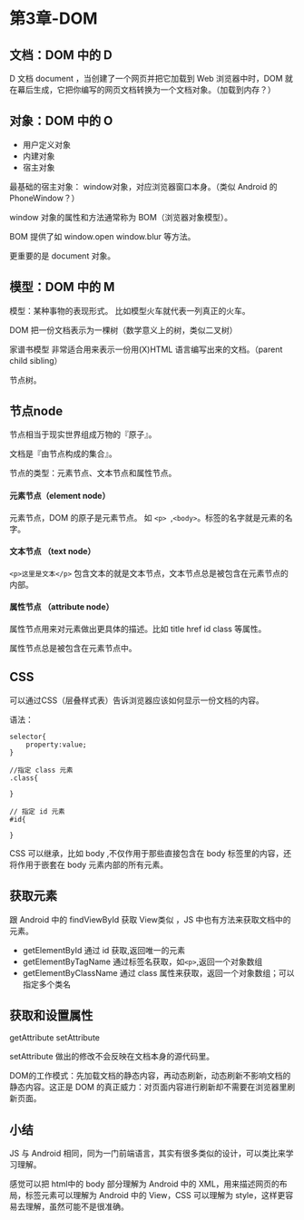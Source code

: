 # 第3章-DOM


## 文档：DOM 中的 D
D 文档 document ，当创建了一个网页并把它加载到 Web 浏览器中时，DOM 就在幕后生成，它把你编写的网页文档转换为一个文档对象。（加载到内存？）

## 对象：DOM 中的 O

- 用户定义对象
- 内建对象
- 宿主对象

最基础的宿主对象： window对象，对应浏览器窗口本身。（类似 Android 的 PhoneWindow？）

window 对象的属性和方法通常称为 BOM（浏览器对象模型）。

BOM 提供了如 window.open window.blur 等方法。

更重要的是 document 对象。


## 模型：DOM 中的 M

模型：某种事物的表现形式。 比如模型火车就代表一列真正的火车。

DOM 把一份文档表示为一棵树（数学意义上的树，类似二叉树）

家谱书模型 非常适合用来表示一份用(X)HTML 语言编写出来的文档。（parent child sibling）

节点树。

## 节点node

节点相当于现实世界组成万物的『原子』。

文档是『由节点构成的集合』。

节点的类型：元素节点、文本节点和属性节点。

#### 元素节点（element node）

元素节点，DOM 的原子是元素节点。 如 `<p> `,`<body>`。标签的名字就是元素的名字。

#### 文本节点 （text node）

`<p>这里是文本</p>` 包含文本的就是文本节点，文本节点总是被包含在元素节点的内部。

#### 属性节点 （attribute node）

属性节点用来对元素做出更具体的描述。比如 title href id class 等属性。

属性节点总是被包含在元素节点中。

## CSS

可以通过CSS（层叠样式表）告诉浏览器应该如何显示一份文档的内容。

语法：
```
selector{
    property:value;
}

//指定 class 元素
.class{

}

// 指定 id 元素
#id{

}
```

CSS 可以继承，比如 body ,不仅作用于那些直接包含在 body 标签里的内容，还将作用于嵌套在 body 元素内部的所有元素。

## 获取元素

跟 Android 中的 findViewById 获取 View类似 ，JS 中也有方法来获取文档中的元素。

- getElementById 通过 id 获取,返回唯一的元素
- getElementByTagName 通过标签名获取，如`<p>`,返回一个对象数组
- getElementByClassName 通过 class 属性来获取，返回一个对象数组；可以指定多个类名

## 获取和设置属性

getAttribute setAttribute

setAttribute 做出的修改不会反映在文档本身的源代码里。

DOM的工作模式：先加载文档的静态内容，再动态刷新，动态刷新不影响文档的静态内容。这正是 DOM 的真正威力：对页面内容进行刷新却不需要在浏览器里刷新页面。

## 小结

JS 与 Android 相同，同为一门前端语言，其实有很多类似的设计，可以类比来学习理解。

感觉可以把 html中的 body 部分理解为 Android 中的 XML，用来描述网页的布局，标签元素可以理解为 Android 中的 View，CSS 可以理解为 style，这样更容易去理解，虽然可能不是很准确。








